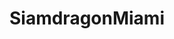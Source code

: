 ---
layout: place
title: SiamdragonMiami
permalink: /florida/miami/siamdragonmiami.html
stateAbbr: FL
stateName: Florida
cityName: Miami
seo:
  type: restaurant
  links: https://siamdragonmiamifl.com/
place_id: ChIJQZQGWkjH2YgRnTRscLk8WxM
photos:
  - name: >-
      places/ChIJQZQGWkjH2YgRnTRscLk8WxM/photos/AeeoHcI_Pwr8oCkFfrnjltoUPR4e673nExV7Nsqtg8iO4IOgNvkbAX9YPLxk8gx2HCniHxL2RfymDzkm9w3jzx68dcuuun5hJLsuq7kHrr5Ui8lyWZaYP61eaScMld8g9lHB4vMF2iRG3Hm1oEkNsJzdAFd7fGJlra6FHhyXzYPYwQt2Dz9psGIHRZtj5NUDVj3cm6Y8KwqA7Ft0dGIEDEANSEyOBk9Jsg_hwZBJ8BoCWmHsKhaiNau8IQROou8B6PzxLjUkvrWFI_oPEtQ0hMfjYCXo1s0P4LgcvJpphoy0m08i2XKoCUINiJFSBmPc23aTtjj9VsBI64gUhCKi7jA3TtkTRluPdBqbqgJ9o_sP2Omhckt0cI02Ma3W9YF7ZggGrcGlI02ZpJpH4KDmQGM8LtdsdWpK3FLmtuRTHnpObI0
    widthPx: 4032
    heightPx: 3024
    authorAttributions:
      - displayName: Steve Cabeza
        uri: https://maps.google.com/maps/contrib/111660301549641715014
        photoUri: >-
          https://lh3.googleusercontent.com/a-/ALV-UjW9t7SdmTC4ggkOtcirCZhmDB20EN-Ukz_ZwMSg0AOqkGholSja3A=s100-p-k-no-mo
    flagContentUri: >-
      https://www.google.com/local/imagery/report/?cb_client=maps_api_places.places_api&image_key=!1e10!2sCIHM0ogKEICAgICkyuHlBw&hl=en-US
    googleMapsUri: >-
      https://www.google.com/maps/place//data=!3m4!1e2!3m2!1sCIHM0ogKEICAgICkyuHlBw!2e10!4m2!3m1!1s0x88d9c7485a069441:0x135b3cb9706c349d
  - name: >-
      places/ChIJQZQGWkjH2YgRnTRscLk8WxM/photos/AeeoHcJd-bitaCxD2rgU8rVJoY72tgaNDaDYlA2lnsUSnkx1HSDFLl0F_P-lwBqMwdx-KAhW4cHdUsfWLPofotj4pYsjEzfEWxjKNLLTxbe_haiXmyU_h1-1NqWBQFD4xK-bSLBHC9VNx4cv0vmyYWe4xa53-UvkrI1KCsgYnsGCBBoPrRDu1mnyeFkDIkmAilDu_uXpzElqDlOY5l8QBoMGjo2EHZVNIsa2BWDAA8-ZWnEQ6B3zDlHTt4Cja0NXjByiKfIge0bZRyYwZ9cCI-jAdxKR1PeTrFI9OryvLjJuOnmbEVwLe3qBwN4BZpTEzXcGt-SOVQ5sIFPkzuLd2LQcAsandl7-hJiArZiR1ZTLOppdut4IsYUFg9SPJckFUGUzh1qe4awZVJED0tqwwIQc0tltWMyarvzAUgFkKY-WzRX6M7ng
    widthPx: 3072
    heightPx: 4080
    authorAttributions:
      - displayName: Josh Olmsted
        uri: https://maps.google.com/maps/contrib/111304570290170056082
        photoUri: >-
          https://lh3.googleusercontent.com/a-/ALV-UjU4ROhTHq306kg7YZ265iy09yjERt_05-PIMzRBvEAcsPI_9Ap5=s100-p-k-no-mo
    flagContentUri: >-
      https://www.google.com/local/imagery/report/?cb_client=maps_api_places.places_api&image_key=!1e10!2sCIHM0ogKEICAgIDj6cP8ngE&hl=en-US
    googleMapsUri: >-
      https://www.google.com/maps/place//data=!3m4!1e2!3m2!1sCIHM0ogKEICAgIDj6cP8ngE!2e10!4m2!3m1!1s0x88d9c7485a069441:0x135b3cb9706c349d
  - name: >-
      places/ChIJQZQGWkjH2YgRnTRscLk8WxM/photos/AeeoHcLYb5HQ4IOuEiDyZhr30k_-fc4J_K9WhsNq7E0xU1oMeZuXh90jq0xENrRQeQ2ggT_AYgF7z94M2i-RggXxumnglcJ4LcPND5d_LwdLt4TAPO0F5srxIODLRtCS05C3Medt1UkgFd13V_NOQXysOrnqfuzdnxiS8idfFCmRGb6MbdHSqnHfRLkdQngAf_dNBKzorBrKzZFS1GhZLlAF9hBl_3dv_P6WzscCuUwoWk1UqUYAf_3AQMeAg1KzEJcBU64DSbCgSj9TikuA2Svf-1pGCYdJ73O4EVd4fpYRGIq3UlyEmEeXrWDx-JbHyEgWA1-Q2H_3midhdjB9m1sGnjgn1KoIDLqP9mI2b2Pv4swBSAzGBalCX-ZNBu6xTkIhLiHjEUT-DIWgrp1PQ8JDOOo4XxmD4romCAuAarEOZctp5tk
    widthPx: 4032
    heightPx: 2268
    authorAttributions:
      - displayName: Dayamis Machado
        uri: https://maps.google.com/maps/contrib/105756540206423523380
        photoUri: >-
          https://lh3.googleusercontent.com/a-/ALV-UjXtyq8XXRm_BsAOxLQlza-rHmWZXLP8P3mBkdRKdBg7DMXfYsur=s100-p-k-no-mo
    flagContentUri: >-
      https://www.google.com/local/imagery/report/?cb_client=maps_api_places.places_api&image_key=!1e10!2sCIHM0ogKEICAgIDN2ov7wQE&hl=en-US
    googleMapsUri: >-
      https://www.google.com/maps/place//data=!3m4!1e2!3m2!1sCIHM0ogKEICAgIDN2ov7wQE!2e10!4m2!3m1!1s0x88d9c7485a069441:0x135b3cb9706c349d
  - name: >-
      places/ChIJQZQGWkjH2YgRnTRscLk8WxM/photos/AeeoHcK_PrNedXHApxvextj-AsEmuXsWD29LMpToQ91mHmWJ4E-a2mB-FM_1k89ziCNxRJN5P_aobE1zrHWb_syOduY1m3tQbZ47bmWTkH2i5XgCiw9HNZggD9iKK-TiIuGFlIwxUWA3gMbqrJoKrz8oX7vnntzCXSWy59cbYRAMW7audcsG-UIpBegtaZaPHOk8_ROC2kK4TsKiqPop1oQkcJ2IvrSNnt9F8c8ircJRGgmHp19_3zAWd5rgWFBqwruKWhh7q69aKKMBm0PmDJIXKTdW5UAuulHHzFi6KOJwb9zMD_FTxyf-oxRVWUxAqUzSzYrpr1VD2B9xDVP-teaWtdD5d6st0fXH0uZzDs8SzY1OR-JhjMw3eaUt-XFHfmqbOZYvdOYZHP3hZgi21AvYOQCae7kFP9opX9bSJu8SGajrsu4n
    widthPx: 3024
    heightPx: 4032
    authorAttributions:
      - displayName: Ana Jahrmarkt
        uri: https://maps.google.com/maps/contrib/114041167613138550015
        photoUri: >-
          https://lh3.googleusercontent.com/a-/ALV-UjXBPYAfmm36OAdHY2cwHvz8kNxKehCmjUyB0el4eCgdCTT3u08x6g=s100-p-k-no-mo
    flagContentUri: >-
      https://www.google.com/local/imagery/report/?cb_client=maps_api_places.places_api&image_key=!1e10!2sCIHM0ogKEICAgID74t2WxAE&hl=en-US
    googleMapsUri: >-
      https://www.google.com/maps/place//data=!3m4!1e2!3m2!1sCIHM0ogKEICAgID74t2WxAE!2e10!4m2!3m1!1s0x88d9c7485a069441:0x135b3cb9706c349d
  - name: >-
      places/ChIJQZQGWkjH2YgRnTRscLk8WxM/photos/AeeoHcKUB1-jNfiNSTGJ-Qe_4Jj7NxRXbCC8JcgBKfrEnmMja3nQdxZi48vn81Zo0OyuYByt2EDLg3KTNqtjxZTazq6ujj3Jvn4ocss6uMblk_21-iCc-5yHFxGApMrslg6u_6HNSFP3xtazh84GCCjzCavRdO6MT_QV0Hqn4ZT5IBgoVxlmtJk1R7B4qExP9HMiku0G_Ua7n3wuLNcPJ6P0rtlB_iBM50sa1I0F5seAmtIqsK7FcWK4jF50EKs6vKCh7Emq39tpjGZbb7dZaYaoQK0zkk6oB2tcPJu8sHtExJE_NVXe3ZTLlIxOGw6-n2dRLbSseOFRhbHCn1s6lOzyll2Vebeyed9Z9aUTgRlvYoHB08CVp3Omsqy1lnNB0dpixr0N1O-MtohyHBVK_fHTa7FZp5aNu72Y-Z_fECjWY7o
    widthPx: 3024
    heightPx: 4032
    authorAttributions:
      - displayName: Ana Jahrmarkt
        uri: https://maps.google.com/maps/contrib/114041167613138550015
        photoUri: >-
          https://lh3.googleusercontent.com/a-/ALV-UjXBPYAfmm36OAdHY2cwHvz8kNxKehCmjUyB0el4eCgdCTT3u08x6g=s100-p-k-no-mo
    flagContentUri: >-
      https://www.google.com/local/imagery/report/?cb_client=maps_api_places.places_api&image_key=!1e10!2sCIHM0ogKEICAgID74t2WFA&hl=en-US
    googleMapsUri: >-
      https://www.google.com/maps/place//data=!3m4!1e2!3m2!1sCIHM0ogKEICAgID74t2WFA!2e10!4m2!3m1!1s0x88d9c7485a069441:0x135b3cb9706c349d
  - name: >-
      places/ChIJQZQGWkjH2YgRnTRscLk8WxM/photos/AeeoHcK7EdUrRMBC5Gssa35JiX71SQeht8UtmgV9h59MihLuBgmBxFk_yonkyrnMeY_md3ByZNoBuIUFuavjNJbxQAFHnEytcObneHTMTWEsGNtuBCqB2P7xos0ppFRDgOlho9Z25YzdCBBsvVmvYVbBfBu4m_RVBSs3Rk3kxKrmoMW3NPF4ezYNH_Tsvoz5br2bFyNiKUnmKzrzxPjQ75aUqjL9KtXNwk8bcftOFPI2BH9hHFf5ZyU3Qf-CXm6zvxAMbAqu2UdYX6FemlvHRCdktAL5p6CY3H6cI5XkyecsjGMCuxiXH-Iq_TLnIa-SHkLPR3kVnoh5fDzZLvuksxmE4eslbRzL665BxXzxHyY0RflmpphSKJ3-oe87wP6FRBak0Gor8Zub0THtHCnx31KsAkLRtD4WFgsPFsJio62ih7w7hbmh
    widthPx: 3024
    heightPx: 4032
    authorAttributions:
      - displayName: Lisandra Yumar
        uri: https://maps.google.com/maps/contrib/118404409843827942078
        photoUri: >-
          https://lh3.googleusercontent.com/a/ACg8ocLkGFW0AciYCOI1Q3O-CmZAXam_kpQiFI5gpS6nKJGhwt-r8A=s100-p-k-no-mo
    flagContentUri: >-
      https://www.google.com/local/imagery/report/?cb_client=maps_api_places.places_api&image_key=!1e10!2sCIHM0ogKEICAgICOwNOw9QE&hl=en-US
    googleMapsUri: >-
      https://www.google.com/maps/place//data=!3m4!1e2!3m2!1sCIHM0ogKEICAgICOwNOw9QE!2e10!4m2!3m1!1s0x88d9c7485a069441:0x135b3cb9706c349d
  - name: >-
      places/ChIJQZQGWkjH2YgRnTRscLk8WxM/photos/AeeoHcLxXsX1df51sU-tAHeDUX-OW-wtiyCYW38mx0yp7DD_86wD1VXhDERcsQeFGMIi8xBlAx36YHTIy2iINpwP0QlB3SZZzR97D13OfNNIWVyRTLtioKUBjcei5t23QuXEJEJ3v4IZep-qJrClZY-InrN70Vf1SRA6FVQiBcioBOhpK3f2XTB_ai9RorqYGy8S_KtckVbya5uCx1qwcO8eQNky90dH8RPsCw_xLjar_plWDKir-jfVRUR5pJFpoagtQB4GIvVeBFrHGw2XiYKISvNaVZQUkSOaSrO2i02x1AKUa8X08_7zHVg7yoGYh_Rdo2HKV-dqDiBSrrAJAXqpsO6yxaIKdzs3yc8dLbyv0b41cVlM06OhNP07QMB1Jex2HrWBawoS2D7oNW1MJNlB39lg9AEeq6VdCTNMBQ8t0ER_UQ
    widthPx: 3024
    heightPx: 4032
    authorAttributions:
      - displayName: Greg Johnson
        uri: https://maps.google.com/maps/contrib/114082184933455903820
        photoUri: >-
          https://lh3.googleusercontent.com/a-/ALV-UjVBk4MW2FAZ-AdYfAFNKKkOJ-Xl6eI7TDE93eXbGVgEIM4uYTjW=s100-p-k-no-mo
    flagContentUri: >-
      https://www.google.com/local/imagery/report/?cb_client=maps_api_places.places_api&image_key=!1e10!2sCIHM0ogKEICAgIDKiM3CUw&hl=en-US
    googleMapsUri: >-
      https://www.google.com/maps/place//data=!3m4!1e2!3m2!1sCIHM0ogKEICAgIDKiM3CUw!2e10!4m2!3m1!1s0x88d9c7485a069441:0x135b3cb9706c349d
  - name: >-
      places/ChIJQZQGWkjH2YgRnTRscLk8WxM/photos/AeeoHcJkAgd2ntraipeH9BY1TPdPu4BHaKIDB5Fsz91WZFnWyDKFGczmIXJhUTkQIzP48WwMRJ1AYGPmdi80HX4fVfQ0PggwPKkIZ8IB1v1h0mwHTtpx_kFacdnMTPMRR0JGi77IK6FKGqTjDcDto5PZZdBtiBjlqDVG7M9tJHHXpxBfGg2M7Xp7CIc4FO9wx0F6IfOaruT420sSoXqBrfVWaC2Za_PaoDgEqapUeYp6pRNyLms4poZnifFiH3znMNmUyUdEKwH2j5tmUU1TSv-4QLFlbUgASODi5H42DTivEXNy4I6MIc_eij0FagOwY4N4JQ5AEDlaqzN63JShAgwvDJ7Y3GKbmfz_3Ex2WoGwp7n5CtKtgI03sMGc8WSJQSD-w6dnwNV7zxCo4BwWo4sc-tCQ854KvNbmo32kPuC9OeK5eg
    widthPx: 3024
    heightPx: 4032
    authorAttributions:
      - displayName: Alberto Chalbaud
        uri: https://maps.google.com/maps/contrib/115917133013653923159
        photoUri: >-
          https://lh3.googleusercontent.com/a-/ALV-UjWK9FJAgKMa37j1fSH231SgL9qobdnxEjqqkup04wYs1TB2jXt9=s100-p-k-no-mo
    flagContentUri: >-
      https://www.google.com/local/imagery/report/?cb_client=maps_api_places.places_api&image_key=!1e10!2sCIHM0ogKEICAgICVz_OYGA&hl=en-US
    googleMapsUri: >-
      https://www.google.com/maps/place//data=!3m4!1e2!3m2!1sCIHM0ogKEICAgICVz_OYGA!2e10!4m2!3m1!1s0x88d9c7485a069441:0x135b3cb9706c349d
  - name: >-
      places/ChIJQZQGWkjH2YgRnTRscLk8WxM/photos/AeeoHcIx6w9hb9wnWR2jLHM151gOtm0gLo_GM2oM4sa6Qnr4ay3MAwqqManipJ3cYyaL737yLKph43gNhoVdBN-qV6ILhtdxWb1TTXtJLF7VNKsiS03UA_0EN2ma0NSXOFWkB6TWgvA1VpNcEv17Yp9d2i9y_duS7LazvYyFtMbjoGNb9lvtFFUIZd4gJrARsvjxulQNIteDRrCXvj_iElJNTCnzwY2WMA0N7A0MUf1WKZk3X7E1YgTU0Oz-RETzPEnMjqBETM1W6-PFFQG6mQFPD-qGHzvusQrQIIVOj_8O8ScDJvUalJstVEens8Sba8Jd1TRiWG14IpMoz-lqxsCqU3axxW9Tj6aX1FZmI3q-1Jg36Z1852h8PhbxY-nk5R4PZhBKvZydqrjFj6xhsUph_Mte-6Y579sjMZ1lBdpRbCr09p4
    widthPx: 2268
    heightPx: 4032
    authorAttributions:
      - displayName: Michelle Senior
        uri: https://maps.google.com/maps/contrib/112407361540963123686
        photoUri: >-
          https://lh3.googleusercontent.com/a-/ALV-UjWOD9u2ip_XTubSkSq52n7y8JrXVILXl-Dmff3ZPyrOKfvnLNw=s100-p-k-no-mo
    flagContentUri: >-
      https://www.google.com/local/imagery/report/?cb_client=maps_api_places.places_api&image_key=!1e10!2sCIHM0ogKEICAgICe5dD85gE&hl=en-US
    googleMapsUri: >-
      https://www.google.com/maps/place//data=!3m4!1e2!3m2!1sCIHM0ogKEICAgICe5dD85gE!2e10!4m2!3m1!1s0x88d9c7485a069441:0x135b3cb9706c349d
  - name: >-
      places/ChIJQZQGWkjH2YgRnTRscLk8WxM/photos/AeeoHcLZ6HFUx1mgYG_Jq4rL08s7iBoRFJnnRUFA926Ssb8FXXrlWzz6FSAyi0kVMKe5sAb8uGMgWB1bLGF2LOpKLKJSiIXjZsFXRe1XaTAB8SGa9VyiwM-J9ZctUgwjsBKagwV1L3IIu8aQ2l1fpEr7Nl9mVh4S5g_GaE1VfoBVLU58Bg3rSH-3N5fdUQ95qBuPeBpb3HD7RPzGYqdWZCyasTkS_3kGWI-K4f7BtLQyLeCMUUcbtowJrTGszrGLPAH-AHdojgUQsnE1QIYgPS4d1wV0PxwIRttum3YZL0LzE6bNRC4BZa3RkP-2z01wJnuqgIUYROFgkLhRLUGiXl-8njKlec_Lvpt37SsK2CuoBQAZNXuku3etA8oDB_lrk7SdndPRBiEqyjdowrqzW1U4S62U0ICsHEaFMBc8sSlVqIBnyA
    widthPx: 4032
    heightPx: 2268
    authorAttributions:
      - displayName: K Gldmz
        uri: https://maps.google.com/maps/contrib/111619580977939822332
        photoUri: >-
          https://lh3.googleusercontent.com/a-/ALV-UjVjLwEOCFNSue2_a72HemmpELLK4-iThOBjT6-b-rTHd1Lr1EkVfg=s100-p-k-no-mo
    flagContentUri: >-
      https://www.google.com/local/imagery/report/?cb_client=maps_api_places.places_api&image_key=!1e10!2sCIHM0ogKEICAgIC454iEGg&hl=en-US
    googleMapsUri: >-
      https://www.google.com/maps/place//data=!3m4!1e2!3m2!1sCIHM0ogKEICAgIC454iEGg!2e10!4m2!3m1!1s0x88d9c7485a069441:0x135b3cb9706c349d
address: 7748 N Kendall Dr, Miami, FL 33156, USA
street: 7748 N Kendall Dr
city: Miami
state: FL
zip: '33156'
country: USA
neighborhood: null
latitude: '25.687317'
longitude: '-80.319778'
accessibility_options:
  wheelchairAccessibleParking: true
  wheelchairAccessibleEntrance: true
  wheelchairAccessibleRestroom: true
  wheelchairAccessibleSeating: true
business_status: OPERATIONAL
name: SiamdragonMiami
google_maps_links:
  directionsUri: >-
    https://www.google.com/maps/dir//''/data=!4m7!4m6!1m1!4e2!1m2!1m1!1s0x88d9c7485a069441:0x135b3cb9706c349d!3e0
  placeUri: https://maps.google.com/?cid=1394775276754056349
  writeAReviewUri: >-
    https://www.google.com/maps/place//data=!4m3!3m2!1s0x88d9c7485a069441:0x135b3cb9706c349d!12e1
  reviewsUri: >-
    https://www.google.com/maps/place//data=!4m4!3m3!1s0x88d9c7485a069441:0x135b3cb9706c349d!9m1!1b1
  photosUri: >-
    https://www.google.com/maps/place//data=!4m3!3m2!1s0x88d9c7485a069441:0x135b3cb9706c349d!10e5
primary_type: Japanese Restaurant
opening_hours:
  regular: null
  current: null
secondary_opening_hours:
  regular:
    weekdayDescriptions: null
    type: null
  current:
    weekdayDescriptions: null
    type: null
phone: (305) 412-8098
price_level: PRICE_LEVEL_MODERATE
price_range: $10 &ndash; $20
rating: '4.1'
rating_count: 0
website: https://siamdragonmiamifl.com/
description: >-
  Explore SiamdragonMiami in Miami, FL$$$SiamdragonMiami in Miami, FL, is a
  charming spot blending classic Thai dishes with fresh Japanese sushi rolls,
  all served in a relaxed and modern atmosphere that appeals to those seeking
  authentic Asian flavors. The menu highlights generous portions of flavorful
  soups and curries, alongside creative bento boxes and fresh rolls that
  showcase high-quality ingredients and a commitment to taste. Diners can enjoy
  a welcoming setting with convenient options like delivery and takeout, making
  it an ideal choice for anyone looking for sushi restaurants near me or
  Japanese places in the area. Accessibility features such as
  wheelchair-friendly entrances and parking add to the appeal, ensuring a
  comfortable visit for all. With moderate pricing and a variety of options,
  it's a go-to destination for exploring top-rated sushi and hearty meals in a
  vibrant setting.
generative_summary: >-
  Explore SiamdragonMiami in Miami, FL$$$SiamdragonMiami in Miami, FL, is a
  charming spot blending classic Thai dishes with fresh Japanese sushi rolls,
  all served in a relaxed and modern atmosphere that appeals to those seeking
  authentic Asian flavors. The menu highlights generous portions of flavorful
  soups and curries, alongside creative bento boxes and fresh rolls that
  showcase high-quality ingredients and a commitment to taste. Diners can enjoy
  a welcoming setting with convenient options like delivery and takeout, making
  it an ideal choice for anyone looking for sushi restaurants near me or
  Japanese places in the area. Accessibility features such as
  wheelchair-friendly entrances and parking add to the appeal, ensuring a
  comfortable visit for all. With moderate pricing and a variety of options,
  it's a go-to destination for exploring top-rated sushi and hearty meals in a
  vibrant setting.
generative_disclosure: Summarized by AI using the Grok-3-Mini model.
reviews:
  - name: >-
      places/ChIJQZQGWkjH2YgRnTRscLk8WxM/reviews/ChdDSUhNMG9nS0VJQ0FnTUNRdklLWG9RRRAB
    relativePublishTimeDescription: a month ago
    rating: 5
    text:
      text: >-
        Duck noodle soup had huge chunks of meat, flavorful. Chicken pad Thai
        was good. very generous portions, reasonably priced.
      languageCode: en
    originalText:
      text: >-
        Duck noodle soup had huge chunks of meat, flavorful. Chicken pad Thai
        was good. very generous portions, reasonably priced.
      languageCode: en
    authorAttribution:
      displayName: Kevin Kobelsky
      uri: https://www.google.com/maps/contrib/106933870326468858006/reviews
      photoUri: >-
        https://lh3.googleusercontent.com/a-/ALV-UjUhpgVgjzJKmGU_aA7tre0iqpHiT59s5Ez3jyk1eVWX1Ykkj7Jg=s128-c0x00000000-cc-rp-mo-ba6
    publishTime: '2025-03-03T00:51:48.819030Z'
    flagContentUri: >-
      https://www.google.com/local/review/rap/report?postId=ChdDSUhNMG9nS0VJQ0FnTUNRdklLWG9RRRAB&d=17924085&t=1
    googleMapsUri: >-
      https://www.google.com/maps/reviews/data=!4m6!14m5!1m4!2m3!1sChdDSUhNMG9nS0VJQ0FnTUNRdklLWG9RRRAB!2m1!1s0x88d9c7485a069441:0x135b3cb9706c349d
  - name: >-
      places/ChIJQZQGWkjH2YgRnTRscLk8WxM/reviews/ChdDSUhNMG9nS0VJQ0FnSUQ3NHQyVy1BRRAB
    relativePublishTimeDescription: 7 months ago
    rating: 5
    text:
      text: >-
        Perfect spot for lunch! The Tom Kha Gai soup was rich and comforting,
        with amazing flavors. Their bento boxes offer a great mix of tasty
        dishes for a satisfying meal.
      languageCode: en
    originalText:
      text: >-
        Perfect spot for lunch! The Tom Kha Gai soup was rich and comforting,
        with amazing flavors. Their bento boxes offer a great mix of tasty
        dishes for a satisfying meal.
      languageCode: en
    authorAttribution:
      displayName: Ana Jahrmarkt
      uri: https://www.google.com/maps/contrib/114041167613138550015/reviews
      photoUri: >-
        https://lh3.googleusercontent.com/a-/ALV-UjXBPYAfmm36OAdHY2cwHvz8kNxKehCmjUyB0el4eCgdCTT3u08x6g=s128-c0x00000000-cc-rp-mo-ba4
    publishTime: '2024-08-22T20:09:30.698041Z'
    flagContentUri: >-
      https://www.google.com/local/review/rap/report?postId=ChdDSUhNMG9nS0VJQ0FnSUQ3NHQyVy1BRRAB&d=17924085&t=1
    googleMapsUri: >-
      https://www.google.com/maps/reviews/data=!4m6!14m5!1m4!2m3!1sChdDSUhNMG9nS0VJQ0FnSUQ3NHQyVy1BRRAB!2m1!1s0x88d9c7485a069441:0x135b3cb9706c349d
  - name: >-
      places/ChIJQZQGWkjH2YgRnTRscLk8WxM/reviews/ChZDSUhNMG9nS0VJQ0FnSURqNmNQOExnEAE
    relativePublishTimeDescription: 11 months ago
    rating: 5
    text:
      text: >-
        This is the best panang curry in Miami. Even when ordered for delivery
        it arrives tasting hot and fresh and their spice levels are perfect. The
        pad Thai and fried ice cream are also family favorites of ours. Good
        Thai in Miami is few and far between and Siam Dragon House has easily
        leapt to the top of our list of favorite Thai restaurants.
      languageCode: en
    originalText:
      text: >-
        This is the best panang curry in Miami. Even when ordered for delivery
        it arrives tasting hot and fresh and their spice levels are perfect. The
        pad Thai and fried ice cream are also family favorites of ours. Good
        Thai in Miami is few and far between and Siam Dragon House has easily
        leapt to the top of our list of favorite Thai restaurants.
      languageCode: en
    authorAttribution:
      displayName: Josh Olmsted
      uri: https://www.google.com/maps/contrib/111304570290170056082/reviews
      photoUri: >-
        https://lh3.googleusercontent.com/a-/ALV-UjU4ROhTHq306kg7YZ265iy09yjERt_05-PIMzRBvEAcsPI_9Ap5=s128-c0x00000000-cc-rp-mo-ba3
    publishTime: '2024-05-04T22:46:49.165669Z'
    flagContentUri: >-
      https://www.google.com/local/review/rap/report?postId=ChZDSUhNMG9nS0VJQ0FnSURqNmNQOExnEAE&d=17924085&t=1
    googleMapsUri: >-
      https://www.google.com/maps/reviews/data=!4m6!14m5!1m4!2m3!1sChZDSUhNMG9nS0VJQ0FnSURqNmNQOExnEAE!2m1!1s0x88d9c7485a069441:0x135b3cb9706c349d
  - name: >-
      places/ChIJQZQGWkjH2YgRnTRscLk8WxM/reviews/ChdDSUhNMG9nS0VJQ0FnSUR4dHNTTHZRRRAB
    relativePublishTimeDescription: a year ago
    rating: 5
    text:
      text: >-
        The place is so clean. Staff is super friendly and give you suggestions.
        They give you a soup and free veggie egg roll upon ordering your entree.
        I ordered crab Rangoons which has carrots in it. It was good, different.
        They were made to order so they were so warm and crunchy when it got to
        the table. The soup is just okay. Fresh lemonades 😍 delicious. They
        also have a lunch special section in their menu which was great if you
        don’t feel like eating a whole meal. Food came out pretty fast. Service
        is really good !. The pad Thai was just okay. Will come back, it was a
        nice experience overall.
      languageCode: en
    originalText:
      text: >-
        The place is so clean. Staff is super friendly and give you suggestions.
        They give you a soup and free veggie egg roll upon ordering your entree.
        I ordered crab Rangoons which has carrots in it. It was good, different.
        They were made to order so they were so warm and crunchy when it got to
        the table. The soup is just okay. Fresh lemonades 😍 delicious. They
        also have a lunch special section in their menu which was great if you
        don’t feel like eating a whole meal. Food came out pretty fast. Service
        is really good !. The pad Thai was just okay. Will come back, it was a
        nice experience overall.
      languageCode: en
    authorAttribution:
      displayName: Genessis Fana
      uri: https://www.google.com/maps/contrib/109922976958513791062/reviews
      photoUri: >-
        https://lh3.googleusercontent.com/a/ACg8ocL4-tBF_K2dHzKZQLTs8BfdJ83h2dLXDi6ZJpaCzJrEEStVvQ=s128-c0x00000000-cc-rp-mo
    publishTime: '2023-06-07T18:24:44.530470Z'
    flagContentUri: >-
      https://www.google.com/local/review/rap/report?postId=ChdDSUhNMG9nS0VJQ0FnSUR4dHNTTHZRRRAB&d=17924085&t=1
    googleMapsUri: >-
      https://www.google.com/maps/reviews/data=!4m6!14m5!1m4!2m3!1sChdDSUhNMG9nS0VJQ0FnSUR4dHNTTHZRRRAB!2m1!1s0x88d9c7485a069441:0x135b3cb9706c349d
  - name: >-
      places/ChIJQZQGWkjH2YgRnTRscLk8WxM/reviews/ChdDSUhNMG9nS0VJQ0FnSUNWel9PWXFBRRAB
    relativePublishTimeDescription: a year ago
    rating: 5
    text:
      text: >-
        Excellent thai &sushi restaurant. The pai thai is very good. Rolls are
        amazing. Decent prices. Great salmon.
      languageCode: en
    originalText:
      text: >-
        Excellent thai &sushi restaurant. The pai thai is very good. Rolls are
        amazing. Decent prices. Great salmon.
      languageCode: en
    authorAttribution:
      displayName: Alberto Chalbaud
      uri: https://www.google.com/maps/contrib/115917133013653923159/reviews
      photoUri: >-
        https://lh3.googleusercontent.com/a-/ALV-UjWK9FJAgKMa37j1fSH231SgL9qobdnxEjqqkup04wYs1TB2jXt9=s128-c0x00000000-cc-rp-mo-ba5
    publishTime: '2023-12-09T22:37:13.461801Z'
    flagContentUri: >-
      https://www.google.com/local/review/rap/report?postId=ChdDSUhNMG9nS0VJQ0FnSUNWel9PWXFBRRAB&d=17924085&t=1
    googleMapsUri: >-
      https://www.google.com/maps/reviews/data=!4m6!14m5!1m4!2m3!1sChdDSUhNMG9nS0VJQ0FnSUNWel9PWXFBRRAB!2m1!1s0x88d9c7485a069441:0x135b3cb9706c349d
review_summary: >-
  Insights from Recent Feedback$$$Folks frequently praise the hearty portions
  and bold flavors of dishes like duck noodle soup and panang curry, noting how
  they deliver a satisfying and authentic taste even when ordered for delivery.
  Many appreciate the friendly service and quick preparation, which make for a
  pleasant dining experience whether stopping in for lunch or grabbing takeout.
  Comments often highlight the great value for money, with tasty rolls and Thai
  favorites standing out as family-friendly choices that keep customers coming
  back. Overall, the consensus is that this spot offers a solid mix of Thai and
  Japanese cuisine that's worth trying for anyone craving fresh, well-prepared
  meals. While some mention that certain items like pad Thai are solid but not
  extraordinary, the positive vibes around the atmosphere and affordability keep
  the feedback upbeat and encouraging.
review_disclosure: Summarized by AI using the Grok-3-Mini model.
parking_options:
  freeParkingLot: true
  freeStreetParking: true
payment_options:
  acceptsCreditCards: true
  acceptsDebitCards: true
  acceptsCashOnly: false
  acceptsNfc: true
allow_dogs: null
curbside_pickup: false
delivery: true
dine_in: true
good_for_children: true
good_for_groups: true
good_for_sports: false
live_music: false
menu_for_children: null
outdoor_seating: false
reservable: true
restroom: true
serves_beer: true
serves_breakfast: null
serves_brunch: null
serves_cocktails: null
serves_coffee: true
serves_dinner: true
serves_dessert: true
serves_lunch: true
serves_vegetarian_food: true
serves_wine: true
takeout: true
update_category: pro
places_description: >-
  Classic Thai dishes & Japanese sushi rolls served in a relaxed setting with
  modern flair.

---